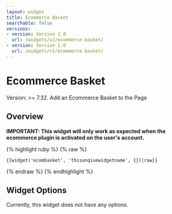 ```yaml
---
layout: widget
title: Ecommerce Basket
searchable: false
versions:
- version: Version 2.0
  url: /widgets/v2/ecommerce-basket/
- version: Version 1.0
  url: /widgets/v1/ecommerce-basket/
---
```


# Ecommerce Basket

Version: >= 7.32. Add an Ecommerce Basket to the Page

## Overview

**IMPORTANT: This widget will only work as expected when the ecommerce plugin is activated on the user's account.**

{% highlight ruby %}
{% raw %}

	{{widget('ecombasket', 'thisunqiuewidgetname', {})|raw}}

{% endraw %}
{% endhighlight %}

## Widget Options

Currently, this widget does not have any options.
